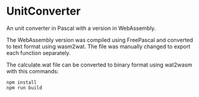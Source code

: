 # UnitConverter

An unit converter in Pascal with a version in WebAssembly.

The WebAssembly version was compiled using FreePascal and converted to text format using wasm2wat. The file was manually changed to export each function separately.

The calculate.wat file can be converted to binary format using wat2wasm with this commands:

````
npm install
npm run build
````
